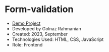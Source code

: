 # Form-validation

- [Demo Project](https://golnazrahmanian.github.io/Form-validation)
- Developed by Golnaz Rahmanian
- Created: 2023, September
- Technologies Used: HTML, CSS, JavaScript
- Role: Frontend
